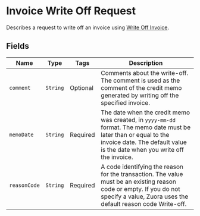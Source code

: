 # Invoice Write Off Request

Describes a request to write off an invoice using [Write Off Invoice](/doc/billing-document-api.md#write-off-invoice).

## Fields

| Name | Type | Tags | Description 
|  --- | --- | --- | --- | 
| `comment` | `String` | Optional | Comments about the write-off. The comment is used as the comment of the credit memo generated by writing off the specified invoice. | 
| `memoDate` | `String` | Required | The date when the credit memo was created, in <code>yyyy-mm-dd</code> format. The memo date must be later than or equal to the invoice date. The default value is the date when you write off the invoice. | 
| `reasonCode` | `String` | Required | A code identifying the reason for the transaction. The value must be an existing reason code or empty. If you do not specify a value, Zuora uses the default reason code Write-off. | 
